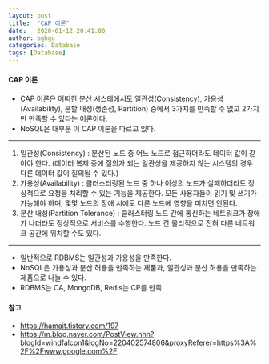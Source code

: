 ```yaml
---
layout: post
title:  "CAP 이론"
date:   2020-01-12 20:41:00
author: bghgu
categories: Database
tags: [Database]
---
```


#### CAP 이론
* CAP 이론은 어떠한 분산 시스테에서도 일관성(Consistency), 가용성(Availability), 분할 내성(생존성, Partition) 중에서 3가지를 만족할 수 없고 2가지만 만족할 수 있다는 이론이다.
* NoSQL은 대부분 이 CAP 이론을 따르고 있다.

----

1. 일관성(Consistency) : 분산된 노드 중 어느 노드로 접근하더라도 데이터 값이 같아야 한다. (데이터 복제 중에 질의가 되는 일관성을 제공하지 않는 시스템의 경우 다른 데이터 값이 질의될 수 있다.)
2. 가용성(Availability) : 클러스터링된 노드 중 하나 이상의 노드가 실패하더라도 정상적으로 요청을 처리할 수 있는 기능을 제공한다. 모든 사용자들이 읽기 및 쓰기가 가능해야 하며, 몇몇 노드의 장애 시에도 다른 노드에 영향을 미치면 안된다.
3. 분산 내성(Partition Tolerance) : 클러스터링 노드 간에 통신하는 네트워크가 장애가 나더라도 정상적으로 서비스를 수행한다. 노드 간 물리적으로 전혀 다른 네트워크 공간에 위치할 수도 있다.

---- 

* 일반적으로 RDBMS는 일관성과 가용성을 만족한다.
* NoSQL은 가용성과 분산 허용을 만족하는 제품과, 일관성과 분산 허용을 만족하는 제품으로 나눌 수 있다.
* RDBMS는 CA, MongoDB, Redis는 CP를 만족

#### 참고
* https://hamait.tistory.com/197
* https://m.blog.naver.com/PostView.nhn?blogId=windfalcon1&logNo=220402574806&proxyReferer=https%3A%2F%2Fwww.google.com%2F